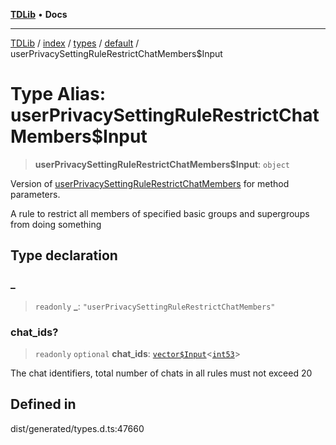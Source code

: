 [**TDLib**](../../../../../../README.md) • **Docs**

***

[TDLib](../../../../../../modules.md) / [index](../../../../../README.md) / [types](../../../README.md) / [default](../README.md) / userPrivacySettingRuleRestrictChatMembers$Input

# Type Alias: userPrivacySettingRuleRestrictChatMembers$Input

> **userPrivacySettingRuleRestrictChatMembers$Input**: `object`

Version of [userPrivacySettingRuleRestrictChatMembers](userPrivacySettingRuleRestrictChatMembers.md) for method parameters.

A rule to restrict all members of specified basic groups and supergroups from doing something

## Type declaration

### \_

> `readonly` **\_**: `"userPrivacySettingRuleRestrictChatMembers"`

### chat\_ids?

> `readonly` `optional` **chat\_ids**: [`vector$Input`](vector$Input.md)\<[`int53`](int53.md)\>

The chat identifiers, total number of chats in all rules must not exceed 20

## Defined in

dist/generated/types.d.ts:47660
